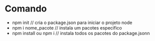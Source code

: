 # Comando

- npm init // cria o package.json para iniciar o projeto node
- npm i nome_pacote // instala um pacotes especifico
- npm install ou npm i // instala todos os pacotes do package.jsonn